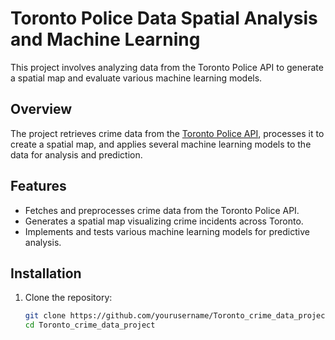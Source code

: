 # Toronto Police Data Spatial Analysis and Machine Learning

This project involves analyzing data from the Toronto Police API to generate a spatial map and evaluate various machine learning models.

## Overview

The project retrieves crime data from the [Toronto Police API](https://www.torontopolice.on.ca/data/), processes it to create a spatial map, and applies several machine learning models to the data for analysis and prediction.

## Features

- Fetches and preprocesses crime data from the Toronto Police API.
- Generates a spatial map visualizing crime incidents across Toronto.
- Implements and tests various machine learning models for predictive analysis.

## Installation

1. Clone the repository:
   ```bash
   git clone https://github.com/yourusername/Toronto_crime_data_project.git
   cd Toronto_crime_data_project
